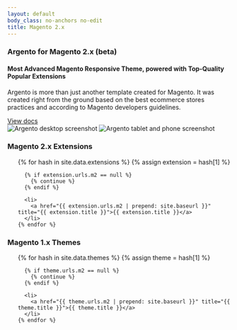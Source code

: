 ```yaml
---
layout: default
body_class: no-anchors no-edit
title: Magento 2.x
---
```


<div class="clearfix products-group group-argento">
  <h3>Argento for Magento 2.x (beta)</h3>
  <div class="card mdl-grid">
    <div class="card-content mdl-cell mdl-cell--5-col mdl-cell--8-col-tablet mdl-cell--4-col-phone mdl-cell--order-2">
      <h4>
        Most Advanced Magento Responsive Theme, powered with Top-Quality
        Popular Extensions
      </h4>
      <div class="description">
        <p>Argento is more than just another template created for Magento. It was created right from the ground based on the best ecommerce stores practices and according to Magento developers guidelines.</p>
      </div>
      <div class="actions">
        <a class="mdl-button mdl-js-button mdl-button--raised mdl-js-ripple-effect mdl-button--accent" href="{{ '/m2/argento/' | prepend: site.baseurl }}">
          View docs
        </a>
      </div>
    </div>
    <div class="carousel js-flickity card-thumbnail mdl-cell mdl-cell--7-col mdl-cell--8-col-tablet mdl-cell--4-col-phone"
      data-flickity-options='{ "wrapAround": true, "pageDots": false, "prevNextButtons": false, "autoPlay": true, "imagesLoaded": true }'>
      <img src="{{ '/images/site/homepage/argento/desktop.png' | prepend: site.baseurl }}" alt="Argento desktop screenshot"/>
      <img src="{{ '/images/site/homepage/argento/tablet_and_phone.png' | prepend: site.baseurl }}" alt="Argento tablet and phone screenshot"/>
    </div>
  </div>
</div>

<div class="clearfix products-group group-extensions">
  <h3>Magento 2.x Extensions</h3>
  <ul class="list-products">
    {% for hash in site.data.extensions %}
      {% assign extension = hash[1] %}

      {% if extension.urls.m2 == null %}
        {% continue %}
      {% endif %}

      <li>
        <a href="{{ extension.urls.m2 | prepend: site.baseurl }}" title="{{ extension.title }}">{{ extension.title }}</a>
      </li>
    {% endfor %}
  </ul>
</div>

<div class="clearfix products-group group-themes-m1">
  <h3>
    Magento 1.x Themes
  </h3>
  <ul class="list-products onecolumn">
    {% for hash in site.data.themes %}
      {% assign theme = hash[1] %}

      {% if theme.urls.m2 == null %}
        {% continue %}
      {% endif %}

      <li>
        <a href="{{ theme.urls.m2 | prepend: site.baseurl }}" title="{{ theme.title }}">{{ theme.title }}</a>
      </li>
    {% endfor %}
  </ul>
</div>
